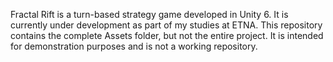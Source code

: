 Fractal Rift is a turn-based strategy game developed in Unity 6.
It is currently under development as part of my studies at ETNA.
This repository contains the complete Assets folder, but not the entire project. It is intended for demonstration purposes and is not a working repository.
